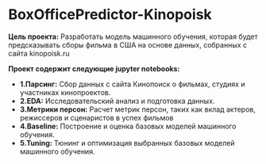 # BoxOfficePredictor-Kinopoisk
**Цель проекта:** Разработать модель машинного обучения, которая будет предсказывать сборы фильма в США на основе данных, собранных с сайта kinopoisk.ru

**Проект содержит следующие jupyter notebooks:**

- **1.Парсинг:** Сбор данных с сайта Кинопоиск о фильмах, студиях и участниках кинопроектов.
- **2.EDA:** Исследовательский анализ и подготовка данных.
- **3.Метрики персон:** Расчет метрик персон, таких как вклад актеров, режиссеров и сценаристов в успех фильмов
- **4.Baseline:** Построение и оценка базовых моделей машинного обучения.
- **5.Tuning:** Тюнинг и оптимизация выбранных базовых моделей машинного обучения.
